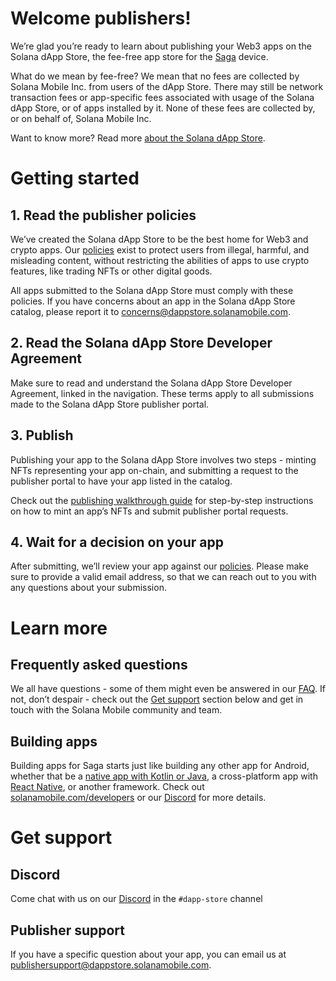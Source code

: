 
# Welcome publishers!

We’re glad you’re ready to learn about publishing your Web3 apps on the Solana dApp Store, the fee-free app store for the [Saga](https://solanamobile.com/saga) device.

What do we mean by fee-free? We mean that no fees are collected by Solana Mobile Inc. from users of the dApp Store. There may still be network transaction fees or app-specific fees associated with usage of the Solana dApp Store, or of apps installed by it. None of these fees are collected by, or on behalf of, Solana Mobile Inc.

Want to know more? Read more [about the Solana dApp Store](./about).

# Getting started

## 1. Read the publisher policies

We’ve created the Solana dApp Store to be the best home for Web3 and crypto apps. Our [policies](./policy) exist to protect users from illegal, harmful, and misleading content, without restricting the abilities of apps to use crypto features, like trading NFTs or other digital goods.

All apps submitted to the Solana dApp Store must comply with these policies. If you have concerns about an app in the Solana dApp Store catalog, please report it to [concerns@dappstore.solanamobile.com](mailto:concerns@dappstore.solanamobile.com).

## 2. Read the Solana dApp Store Developer Agreement

Make sure to read and understand the Solana dApp Store Developer Agreement, linked in the navigation. These terms apply to all submissions made to the Solana dApp Store publisher portal.

## 3. Publish

Publishing your app to the Solana dApp Store involves two steps - minting NFTs representing your app on-chain, and submitting a request to the publisher portal to have your app listed in the catalog.

Check out the [publishing walkthrough guide](./publishing) for step-by-step instructions on how to mint an app’s NFTs and submit publisher portal requests.

## 4. Wait for a decision on your app

After submitting, we’ll review your app against our [policies](./policy). Please make sure to provide a valid email address, so that we can reach out to you with any questions about your submission.

# Learn more

## Frequently asked questions

We all have questions - some of them might even be answered in our [FAQ](./faq). If not, don’t despair - check out the [Get support](#get-support) section below and get in touch with the Solana Mobile community and team.

## Building apps

Building apps for Saga starts just like building any other app for Android, whether that be a [native app with Kotlin or Java](https://developer.android.com/), a cross-platform app with [React Native](https://reactnative.dev/), or another framework. Check out [solanamobile.com/developers](http://solanamobile.com/developers) or our [Discord](#discord) for more details.

# Get support

## Discord

Come chat with us on our [Discord](https://discord.gg/solanamobile) in the `#dapp-store` channel

## Publisher support

If you have a specific question about your app, you can email us at [publishersupport@dappstore.solanamobile.com](mailto:publishersupport@dappstore.solanamobile.com).